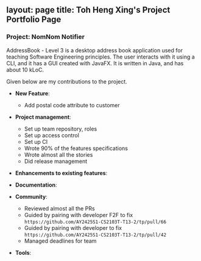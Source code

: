 layout: page
title: Toh Heng Xing's Project Portfolio Page
---

### Project: NomNom Notifier

AddressBook - Level 3 is a desktop address book application used for teaching Software Engineering principles. The user interacts with it using a CLI, and it has a GUI created with JavaFX. It is written in Java, and has about 10 kLoC.

Given below are my contributions to the project.

* **New Feature**:
    * Add postal code attribute to customer

* **Project management**:
    * Set up team repository, roles
    * Set up access control
    * Set up CI
    * Wrote 90% of the features specifications
    * Wrote almost all the stories
    * Did release management

* **Enhancements to existing features**:

* **Documentation**:

* **Community**:
    * Reviewed almost all the PRs
    * Guided by pairing with developer F2F to fix `https://github.com/AY2425S1-CS2103T-T13-2/tp/pull/66`
    * Guided by pairing with developer to fix `https://github.com/AY2425S1-CS2103T-T13-2/tp/pull/42`
    * Managed deadlines for team

* **Tools**:
   

